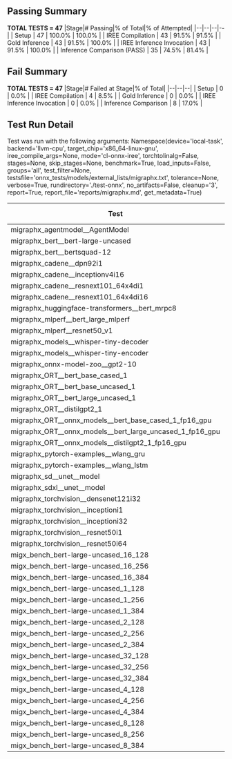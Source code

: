 ## Passing Summary

**TOTAL TESTS = 47**
|Stage|# Passing|% of Total|% of Attempted|
|--|--|--|--|
| Setup | 47 | 100.0% | 100.0% |
| IREE Compilation | 43 | 91.5% | 91.5% |
| Gold Inference | 43 | 91.5% | 100.0% |
| IREE Inference Invocation | 43 | 91.5% | 100.0% |
| Inference Comparison (PASS) | 35 | 74.5% | 81.4% |
## Fail Summary

**TOTAL TESTS = 47**
|Stage|# Failed at Stage|% of Total|
|--|--|--|
| Setup | 0 | 0.0% |
| IREE Compilation | 4 | 8.5% |
| Gold Inference | 0 | 0.0% |
| IREE Inference Invocation | 0 | 0.0% |
| Inference Comparison | 8 | 17.0% |
## Test Run Detail
Test was run with the following arguments:
Namespace(device='local-task', backend='llvm-cpu', target_chip='x86_64-linux-gnu', iree_compile_args=None, mode='cl-onnx-iree', torchtolinalg=False, stages=None, skip_stages=None, benchmark=True, load_inputs=False, groups='all', test_filter=None, testsfile='onnx_tests/models/external_lists/migraphx.txt', tolerance=None, verbose=True, rundirectory='./test-onnx', no_artifacts=False, cleanup='3', report=True, report_file='reports/migraphx.md', get_metadata=True)

| Test | Exit Status | Mean Benchmark Time (ms) | Notes |
|--|--|--|--|
| migraphx_agentmodel__AgentModel | Numerics | 1.1562046595884878 | |
| migraphx_bert__bert-large-uncased | PASS | 372.9889274885257 | |
| migraphx_bert__bertsquad-12 | compilation | None | |
| migraphx_cadene__dpn92i1 | PASS | 165.17943485329548 | |
| migraphx_cadene__inceptionv4i16 | PASS | 5345.368107159932 | |
| migraphx_cadene__resnext101_64x4di1 | PASS | 316.33278355002403 | |
| migraphx_cadene__resnext101_64x4di16 | PASS | 5062.512381623188 | |
| migraphx_huggingface-transformers__bert_mrpc8 | PASS | 410.30330459276837 | |
| migraphx_mlperf__bert_large_mlperf | Numerics | 520.2647770444552 | |
| migraphx_mlperf__resnet50_v1 | PASS | 98.99626778704778 | |
| migraphx_models__whisper-tiny-decoder | PASS | 32.7566670519965 | |
| migraphx_models__whisper-tiny-encoder | Numerics | 180.39747161997687 | |
| migraphx_onnx-model-zoo__gpt2-10 | compilation | None | |
| migraphx_ORT__bert_base_cased_1 | PASS | 97.54889511636323 | |
| migraphx_ORT__bert_base_uncased_1 | PASS | 86.96450097929862 | |
| migraphx_ORT__bert_large_uncased_1 | PASS | 256.0566980391741 | |
| migraphx_ORT__distilgpt2_1 | PASS | 29.867967714865998 | |
| migraphx_ORT__onnx_models__bert_base_cased_1_fp16_gpu | Numerics | 85.1551927626133 | |
| migraphx_ORT__onnx_models__bert_large_uncased_1_fp16_gpu | Numerics | 250.51809557610088 | |
| migraphx_ORT__onnx_models__distilgpt2_1_fp16_gpu | Numerics | 39.56489651291458 | |
| migraphx_pytorch-examples__wlang_gru | PASS | 85.17126909767588 | |
| migraphx_pytorch-examples__wlang_lstm | PASS | 45.88198514344791 | |
| migraphx_sd__unet__model | import_model | None | |
| migraphx_sdxl__unet__model | import_model | None | |
| migraphx_torchvision__densenet121i32 | PASS | 1437.3393344382446 | |
| migraphx_torchvision__inceptioni1 | PASS | 199.1025609895587 | |
| migraphx_torchvision__inceptioni32 | PASS | 5671.283247570197 | |
| migraphx_torchvision__resnet50i1 | PASS | 86.02051716297865 | |
| migraphx_torchvision__resnet50i64 | PASS | 5607.365215818088 | |
| migx_bench_bert-large-uncased_16_128 | PASS | 1452.860673268636 | |
| migx_bench_bert-large-uncased_16_256 | PASS | 3018.1470389167466 | |
| migx_bench_bert-large-uncased_16_384 | Numerics | 4645.311874647935 | |
| migx_bench_bert-large-uncased_1_128 | PASS | 154.2038224637508 | |
| migx_bench_bert-large-uncased_1_256 | PASS | 262.5307643579112 | |
| migx_bench_bert-large-uncased_1_384 | PASS | 367.69440459708375 | |
| migx_bench_bert-large-uncased_2_128 | PASS | 239.82794541451665 | |
| migx_bench_bert-large-uncased_2_256 | PASS | 430.6453336030245 | |
| migx_bench_bert-large-uncased_2_384 | PASS | 666.6262721021969 | |
| migx_bench_bert-large-uncased_32_128 | PASS | 2935.5546943843365 | |
| migx_bench_bert-large-uncased_32_256 | PASS | 5868.19642658035 | |
| migx_bench_bert-large-uncased_32_384 | Numerics | 9298.81126433611 | |
| migx_bench_bert-large-uncased_4_128 | PASS | 406.785573810339 | |
| migx_bench_bert-large-uncased_4_256 | PASS | 800.5221212903658 | |
| migx_bench_bert-large-uncased_4_384 | PASS | 1267.9239648083844 | |
| migx_bench_bert-large-uncased_8_128 | PASS | 782.2930763165156 | |
| migx_bench_bert-large-uncased_8_256 | PASS | 1519.730390359958 | |
| migx_bench_bert-large-uncased_8_384 | PASS | 2360.751791546742 | |
